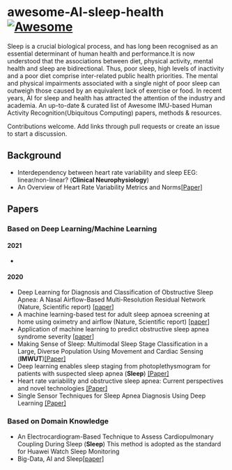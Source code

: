 # awesome-AI-sleep-health [![Awesome](https://cdn.rawgit.com/sindresorhus/awesome/d7305f38d29fed78fa85652e3a63e154dd8e8829/media/badge.svg)](https://github.com/sindresorhus/awesome)

Sleep is a crucial biological process, and has long been recognised as an essential determinant of human health and performance.It is now understood that the associations between diet, physical activity, mental health and sleep are bidirectional. Thus, poor sleep, high levels of inactivity and a poor diet comprise inter-related public health priorities. The mental and physical impairments associated with a single night of poor sleep can outweigh those caused by an equivalent lack of exercise or food.
In recent years, AI for sleep and health has attracted the attention of the industry and academia. An up-to-date & curated list of Awesome IMU-based Human Activity Recognition(Ubiquitous Computing) papers, methods & resources.

Contributions welcome. Add links through pull requests or create an issue to start a discussion.
## Background
- Interdependency between heart rate variability and sleep EEG: linear/non-linear? (**Clinical Neurophysiology**)
- An Overview of Heart Rate Variability Metrics and Norms[[Paper]](https://www.ncbi.nlm.nih.gov/pmc/articles/PMC5624990/)

## Papers
### Based on Deep Learning/Machine Learning
#### 2021
- 
#### 2020
- <a name=""></a> Deep Learning for Diagnosis and Classification of Obstructive Sleep Apnea: A Nasal Airflow-Based Multi-Resolution Residual Network (Nature, Scientific report) [[paper](https://www.dovepress.com/deep-learning-for-diagnosis-and-classification-of-obstructive-sleep-ap-peer-reviewed-fulltext-article-NSS)]
- <a name=""></a> A machine learning-based test for adult sleep apnoea screening at home using oximetry and airflow (Nature, Scientific report) [[paper](https://www.nature.com/articles/s41598-020-62223-4)]
- <a name="CPC"></a> Application of machine learning to predict obstructive sleep apnea syndrome severity [[paper](https://journals.sagepub.com/doi/pdf/10.1177/1460458218824725)]
- <a name="MSS"></a> Making Sense of Sleep: Multimodal Sleep Stage Classification in a Large, Diverse Population Using Movement and Cardiac Sensing (**IMWUT**)[[Paper]](https://dl.acm.org/doi/abs/10.1145/3397325)
- <a name=""></a> Deep learning enables sleep staging from photoplethysmogram for patients with suspected sleep apnea (**Sleep**) [[Paper]](https://doi.org/10.1093/sleep/zsaa098)
- <a name=""></a> Heart rate variability and obstructive sleep apnea: Current perspectives and novel technologies [[Paper]](https://doi.org/10.1111/jsr.13274)
- <a name=""></a> Single Sensor Techniques for Sleep Apnea Diagnosis Using Deep Learning [[Paper]](https://ieeexplore.ieee.org/abstract/document/8031206)
### Based on Domain Knowledge
- <a name="https://doi.org/10.1093/sleep/28.9.1151"></a> An Electrocardiogram-Based Technique to Assess Cardiopulmonary Coupling During Sleep (**Sleep**) This method is adopted as the standard for Huawei Watch Sleep Monitoring
- <a name="BAS"></a> Big-Data, AI and Sleep[[paper]](https://academic.oup.com/sleep/pages/big-data-vi)
